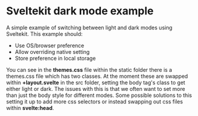 # Sveltekit dark mode example

A simple example of switching between light and dark modes using Sveltekit. This example should:

- Use OS/browser preference
- Allow overriding native setting
- Store preference in local storage

You can see in the **themes.css** file within the static folder there is a themes.css file which has two classes. At the moment these are swapped within **+layout.svelte** in the src folder, setting the body tag's class to get either light or dark. The issues with this is that we often want to set more than just the body style for different modes. Some possible solutions to this setting it up to add more css selectors or instead swapping out css files within **svelte:head**. 


